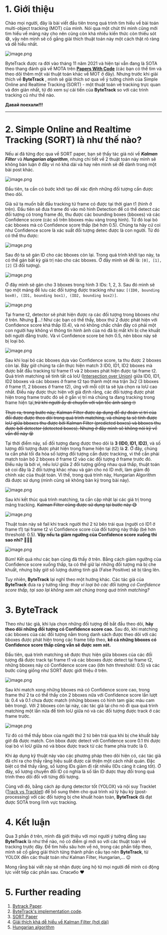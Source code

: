 # 1. Giới thiệu
Chào mọi người, đây là bài viết đầu tiên trong quá trình tìm hiểu về bài toán multi-object tracking (MOT) của mình. Nói qua một chút thì mình cũng mới tìm hiểu về mảng này cho nên cũng còn khá nhiều kiến thức còn thiếu sót 😅, vậy nên mình sẽ cố gắng giải thích thuật toán này một cách thật rõ ràng và dễ hiểu nhất.

![image.png](https://images.viblo.asia/c5986d5c-eb3e-4390-aae4-4001c8e41d85.png)

ByteTrack được ra đời vào tháng 11 năm 2021 và hiện tại vẫn đang là SOTA theo thang đánh giá về MOTA trên **[Papers With Code](https://paperswithcode.com/task/multi-object-tracking)** (các bạn có thể tìm và theo dõi thêm một vài thuật toán khác về MOT ở đây). Nhưng trước khi giải thích về **ByteTrack** , mình sẽ giải thích sơ qua về ý tưởng chính của Simple Online and Realtime Tracking (SORT) - một thuật toán về tracking trực quan và đơn giản nhất, từ đó xem sự cải tiến của **ByteTrack** so với các trình tracking cũ như thế nào.

**Давай поехали!!!**

-----
# 2. Simple Online and Realtime Tracking (SORT) là như thế nào?
Nếu ai đã từng đọc qua về SORT paper, bạn sẽ thấy tác giả nói về ***Kalman Filter*** và ***Hungarian algorithm***, nhưng chi tiết về 2 thuật toán này mình sẽ không bàn luận ở đây vì nó khá dài và hay nên mình sẽ để dành trong một bài post khác.

![image.png](https://images.viblo.asia/02b406c3-32d2-4a23-90e5-b67c498f3ef4.png)

Đầu tiên, ta cần có bước khởi tạo để xác định những đối tượng cần được theo dõi. 

Giả sử ta muốn bắt đầu tracking từ frame có được tại thời gian t1 (hình ở trên). Đầu tiên sẽ đưa frame đó vào mô hình Detection để có thể detect các đối tượng có trong frame đó, thu được các bounding boxes (bboxes) và các Confidence score (các số trên bboxes màu vàng trong hình). Từ đó loại bỏ các bboxes mà có Confidence score thấp (bé hơn 0.5). Chúng ta hãy cứ coi như Confidence score là xác suất đối tượng detec được là con người. Từ đó có thể thu được:

![image.png](https://images.viblo.asia/137819e4-f76a-4b53-92c6-dc22a17fcc9d.png)

Sau đó ta sẽ gán ID cho các bboxes còn lại. Trong quá trình khởi tạo này, ta có thể gán bất kỳ giá trị nào cho các bboxes. Ở đây mình sẽ để là: `[0], [1], [2]` (3 đối tượng).

![image.png](https://images.viblo.asia/2b947e73-e65a-4c90-aafc-e5b65c67b603.png)

Ở đây mình sẽ gán cho 3 bboxes trong hình 3 IDs: 1, 2, 3. Sau đó mình sẽ tạo một mảng để lưu các đối tượng được tracking như sau: `[(ID0, bounding box0), (ID1, bounding box1), (ID2, bounding box2)]`.

![image.png](https://images.viblo.asia/196f9767-654e-4a15-81df-f383fdd903ef.png)

Tại frame t2, detector sẽ phát hiện được ra các đối tượng trong bboxes như ở trên. Nhưng 🤨...! Như các bạn có thể thấy, bbox thứ 2 được phát hiện với Confidence score khá thấp (0.4), và nó không chắc chắn đây có phải một con người hay không vì thông tin hình ảnh của nó đã bị mất khi bị che khuất bởi người đằng trước. Và vì Confidence score bé hơn 0.5, nên bbox này sẽ bị loại bỏ.

![image.png](https://images.viblo.asia/19e472b5-b17f-4116-96df-9249c9bfba7a.png)

Sau khi loại bỏ các bboxes dựa vào Confidence score, ta thu được 2 bboxes còn lại. Bây giờ chúng ta cần thực hiện match 3 ID0, ID1, ID2 bboxes mà được bắt đầu tracking từ frame t1 và 2 bboxes phát hiện được tại frame t2. Quá trình matching sẽ tính tất cả IoU ([Intersection over Union](https://medium.com/analytics-vidhya/iou-intersection-over-union-705a39e7acef)) giữa ID0, ID1, ID2 bboxes và các bboxes ở frame t2 tạo thành một ma trận 3x2 (3 bboxes ở frame t1, 2 bboxes ở frame t2), ứng với mỗi cột ta sẽ lựa chọn ra IoU cao nhất. Điều này được thực hiện với giả định rằng, các đối tượng được phát hiện trong frame trước đó sẽ ở gần vị trí mà chúng ta đang tracking trong frame hiện tại,~~trừ khi người ấy di chuyển với vận tốc ánh sáng 🙄~~

~~Thực ra, trong bước này, Kalman Filter được áp dụng để dự đoán vị trí của đối được được theo dõi trong quá trình matching, và chúng ta sẽ tính được IoU giữa bboxes thu được bởi Kalman Filter (predicted boxes) và bboxes thu được bởi detector (detected boxes). Nhưng ở đây mình sẽ không nói kỹ về vấn đề này 😝~~

Tại thời điểm này, số đối tượng đang được theo dõi là **3 (ID0, ID1, ID2)**, và số lượng đối tượng được phát hiện trong frame hiện tại (t2) là **2**. Ở đây, chúng ta cần phải tối đa hóa số lượng đối tượng cần được tracking, vì thế cần phải match toàn bộ 2 bboxes ở frame t2 vào các đối tượng ở frame trước đó. Điều này là bởi vì, nếu IoU giữa 2 đối tượng giống nhau quá thấp, thuật toán sẽ coi đây là 2 đối tượng khác nhau và gán cho nó ID mới, làm giảm độ chính xác của thuật toán. Vì thế, trong quá trình này, Hungarian Algorithm đã được sử dụng (mình cũng sẽ không bàn kỹ trong bài này).

![image.png](https://images.viblo.asia/ee0ba0d9-22c0-40b2-8260-52c1e71c6937.png)

Sau khi kết thúc quá trình matching, ta cần cập nhật lại các giá trị trong mảng tracking. ~~Kalman Filter cũng được sử dụng tại bước này 😅~~

![image.png](https://images.viblo.asia/55d220b5-0f09-4d0c-89b9-f79ac7daadd3.png)

Thuật toán này sẽ fail khi track người thứ 2 từ bên trái qua (người có ID1 ở frame t1) tại frame t2 vì Confidence score của đối tượng này thấp (bé hơn threshold: 0.5). **Vậy nếu ta giảm ngưỡng của Confidence score xuống thì sao nhỉ? 🤔🤔🤔**

![image.png](https://images.viblo.asia/a3f03113-e5d5-42dc-9fbf-75aa02c3e780.png)

Bùm! Kết quả như các bạn cũng đã thấy ở trên. Bằng cách giảm ngưỡng của Confidence score xuống thấp, ta có thể giữ lại những đối tượng mà bị che khuất, nhưng bây giờ số lượng dương tính giả (False Positive) sẽ bị tăng lên.

Tuy nhiên, **ByteTrack** lại nghĩ theo một hướng khác. Các tác giả của **ByteTrack** đưa ra ý tưởng rằng: *thay vì loại bỏ các đối tượng có Confidence score thấp, tại sao lại không xem xét chúng trong quá trình matching?*

# 3. ByteTrack
Theo như tác giả, khi lựa chọn những đối tượng để bắt đầu theo dõi, **hãy theo dõi những đối tượng có Confidence score cao.** Sau đó, khi matching các bboxes của các đối tượng nằm trong danh sách được theo dõi với các bboxes được phát hiện trong các frame tiếp theo, **kể cả những bboxes có Confidence score thấp cũng vẫn sẽ được xem xét.**

Đầu tiên, quá trình matching sẽ được thực hiện giữa bboxes của các đối tượng đã được track tại frame t1 và các bboxes được detect tại frame t2, những bboxes này có Confidence score cao (lớn hơn threshold: 0.5) và các bước cũng giống như SORT được giới thiệu ở trên.

![image.png](https://images.viblo.asia/da4ac607-af49-4795-8961-ddce95af89d0.png)

Sau khi match xong những bboxes mà có Confidence score cao, trong frame thứ 2 ta có thể thấy còn 2 bboxes nữa với Confidence score lần lượt là: 0.4 và 0.1 chưa được match (những bboxes có hình tam giác màu cam bên trong). Với 2 bboxes còn lại này, các tác giả lại cho nó đi qua quá trình matching một lần nữa để tính IoU giữa nó và các đối tượng được track ở các frame trước.

![image.png](https://images.viblo.asia/f3dc807e-bcf2-482f-83df-9d5df3919a8e.png)

Từ đó có thể thấy bbox của người thứ 2 từ bên trái qua khi bị che khuất bây giờ đã được match. Còn bbox được detect với Confidence score 0.1 thì được loại bỏ vì IoU giữa nó và bbox được track từ các frame phía trước là 0.

Khi áp dụng kỹ thuật này vào các phương pháp theo dõi hiện có, các tác giả đã chỉ ra cho thấy rằng hiệu suất được cải thiện một cách nhất quán. Đặc biệt có thể thấy rằng, số lượng IDs giảm đi rất nhiều (IDs càng ít càng tốt). Ở đây, số lượng chuyển đổi ID có nghĩa là số lần ID được thay đổi trong quá trình theo dõi đối với từng đối tượng. 

Cùng với đó, bằng cách áp dụng detector tốt (YOLOX) và nội suy Tracklet ([Track vs Tracklet](https://stackoverflow.com/questions/55512548/whats-the-difference-between-track-and-tracklet-in-tracking)) để bổ sung thêm cho quá trình xử lý hậu kỳ (post-processing) với các đối tượng bị che khuất hoàn toàn, **ByteTrack** đã đạt được SOTA trong lĩnh vực tracking. 

# 4. Kết luận
Qua 3 phần ở trên, mình đã giới thiệu với mọi người ý tưởng đằng sau **ByteTrack** là như thế nào, nó có điểm gì mới so với các thuật toán về tracking trước đây. Để tìm hiểu sâu hơn về nó, trong các phần tiếp theo, mình sẽ cố gắng giải thích từng thành phần cấu tạo nên **ByteTrack**, từ YOLOX đến các thuật toán như Kalman Filter, Hungarian,... 😉

Mong rằng bài viết này sẽ nhận được ủng hộ từ mọi người để mình có động lực viết tiếp các phần sau. Спасибо ❤

# 5. Further reading
1. [Bytrack Paper](https://arxiv.org/abs/2110.06864).
2. [ByteTrack's implementation code](https://github.com/ifzhang/ByteTrack).
3. [SORT Paper](https://arxiv.org/abs/1602.00763)
4. [Giải thích khá dễ hiểu về Kalman Filter (hơi dài)](https://www.kalmanfilter.net/default.aspx)
5. [Hungarian algorithm](https://en.wikipedia.org/wiki/Hungarian_algorithm#:~:text=The%20Hungarian%20method%20is%20a,anticipated%20later%20primal%E2%80%93dual%20methods.)